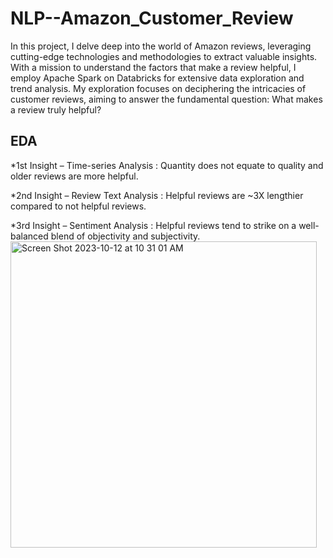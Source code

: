 # NLP--Amazon_Customer_Review

In this project, I delve deep into the world of Amazon reviews, leveraging cutting-edge technologies and methodologies to extract valuable insights. With a mission to understand the factors that make a review helpful, I employ Apache Spark on Databricks for extensive data exploration and trend analysis. My exploration focuses on deciphering the intricacies of customer reviews, aiming to answer the fundamental question: What makes a review truly helpful?

## EDA
*1st Insight – Time-series Analysis : Quantity does not equate to quality and older reviews are more helpful. ​

*2nd Insight – Review Text Analysis ​: Helpful reviews are ~3X lengthier compared to not helpful reviews​.

*3rd Insight – Sentiment Analysis​ : Helpful reviews tend to strike on  a well-balanced blend of objectivity and subjectivity.
<img width="490" alt="Screen Shot 2023-10-12 at 10 31 01 AM" src="https://github.com/GraceLiruohan/NLP--Amazon_Customer_Review/assets/139920767/12d3ef9c-2a69-41d1-9330-21ac3479faea">

